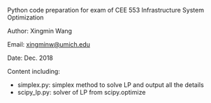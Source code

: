 Python code preparation for exam of CEE 553 Infrastructure System Optimization

Author: Xingmin Wang

Email: xingminw@umich.edu

Date: Dec. 2018

Content including:

* simplex.py: simplex method to solve LP and output all the details
* scipy_lp.py: solver of LP from scipy.optimize

